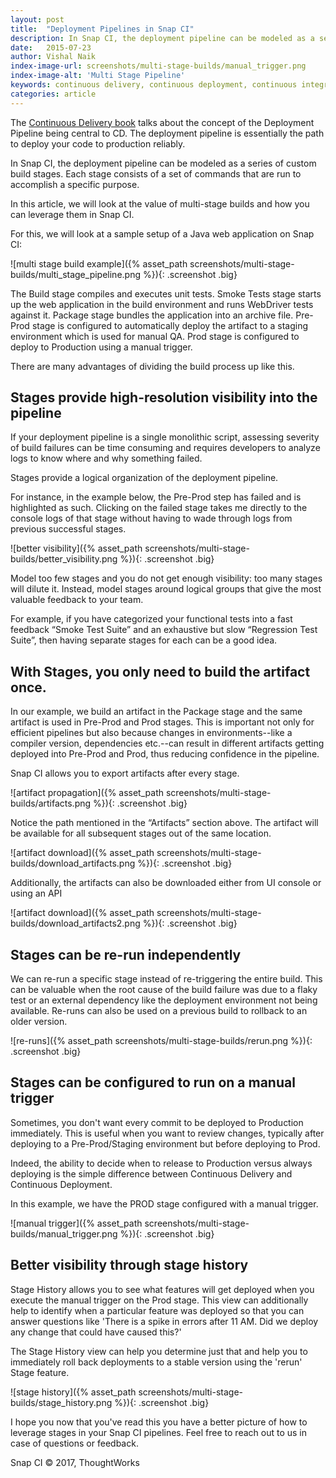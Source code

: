 ```yaml
---
layout: post
title:  "Deployment Pipelines in Snap CI"
description: In Snap CI, the deployment pipeline can be modeled as a series of custom build stages. Each stage consists of a set of commands which are run to accomplish a specific purpose.
date:   2015-07-23
author: Vishal Naik
index-image-url: screenshots/multi-stage-builds/manual_trigger.png
index-image-alt: 'Multi Stage Pipeline'
keywords: continuous delivery, continuous deployment, continuous integration, multi stage pipeline, multi stage builds
categories: article
---
```


The [Continuous Delivery book](http://martinfowler.com/books/continuousDelivery.html) talks about the concept of the Deployment Pipeline being central to CD. The deployment pipeline is essentially the path to deploy your code to production reliably.

In Snap CI, the deployment pipeline can be modeled as a series of custom build stages.
Each stage consists of a set of commands that are run to accomplish a specific purpose.

In this article, we will look at the value of multi-stage builds and how you can leverage them in Snap CI.

For this, we will look at a sample setup of a Java web application on Snap CI:

![multi stage build example]({% asset_path screenshots/multi-stage-builds/multi_stage_pipeline.png %}){: .screenshot .big}

The Build stage compiles and executes unit tests.
Smoke Tests stage starts up the web application in the build environment and runs WebDriver tests against it.
Package stage bundles the application into an archive file.
Pre-Prod stage is configured to automatically deploy the artifact to a staging environment which is used for manual QA.
Prod stage is configured to deploy to Production using a manual trigger.

There are many advantages of dividing the build process up like this.

## Stages provide high-resolution visibility into the pipeline

If your deployment pipeline is a single monolithic script, assessing severity of build failures can be time consuming and requires developers to analyze logs to know where and why something failed.

Stages provide a logical organization of the deployment pipeline.

For instance, in the example below, the Pre-Prod step has failed and is highlighted as such. Clicking on the failed stage takes me directly to the console logs of that stage without having to wade through logs from previous successful stages.


![better visibility]({% asset_path screenshots/multi-stage-builds/better_visibility.png %}){: .screenshot .big}


Model too few stages and you do not get enough visibility: too many stages will dilute it.
Instead, model stages around logical groups that give the most valuable feedback to your team.

For example, if you have categorized your functional tests into a fast feedback “Smoke Test Suite” and an exhaustive but slow “Regression Test Suite”, then having separate stages for each can be a good idea.



## With Stages, you only need to build the artifact once.

In our example, we build an artifact in the Package stage and the same artifact is used in Pre-Prod and Prod stages. This is important not only for efficient pipelines but also because changes in environments--like a compiler version, dependencies etc.--can result in different artifacts getting deployed into Pre-Prod and Prod, thus reducing confidence in the pipeline.

Snap CI allows you to export artifacts after every stage.


![artifact propagation]({% asset_path screenshots/multi-stage-builds/artifacts.png %}){: .screenshot .big}

Notice the path mentioned in the “Artifacts” section above. The artifact will be available for all subsequent stages out of the same location.

![artifact download]({% asset_path screenshots/multi-stage-builds/download_artifacts.png %}){: .screenshot .big}


Additionally, the artifacts can also be downloaded either from UI console or using an API

![artifact download]({% asset_path screenshots/multi-stage-builds/download_artifacts2.png %}){: .screenshot .big}


## Stages can be re-run independently

We can re-run a specific stage instead of re-triggering the entire build. This can be valuable when the root cause of the build failure was due to a flaky test or an external dependency like the deployment environment not being available. Re-runs can also be used on a previous build to rollback to an older version.

![re-runs]({% asset_path screenshots/multi-stage-builds/rerun.png %}){: .screenshot .big}

## Stages can be configured to run on a manual trigger

Sometimes, you don't want every commit to be deployed to Production immediately. This is useful when you want to review changes, typically after deploying to a Pre-Prod/Staging environment but before deploying to Prod.

Indeed, the ability to decide when to release to Production versus always deploying is the simple difference between Continuous Delivery and Continuous Deployment.

In this example, we have the PROD stage configured with a manual trigger.

![manual trigger]({% asset_path screenshots/multi-stage-builds/manual_trigger.png %}){: .screenshot .big}


## Better visibility through stage history

Stage History allows you to see what features will get deployed when you execute the manual trigger on the Prod stage.
This view can additionally help to identify when a particular feature was deployed so that you can answer questions like 'There is a spike in errors after 11 AM. Did we deploy any change that could have caused this?'

The Stage History view can help you determine just that and help you to immediately roll back deployments to a stable version using the 'rerun' Stage feature.

![stage history]({% asset_path screenshots/multi-stage-builds/stage_history.png %}){: .screenshot .big}

I hope you now that you've read this you have a better picture of how to leverage stages in your Snap CI pipelines. Feel free to reach out to us in case of questions or feedback.

 
Snap CI © 2017, ThoughtWorks
